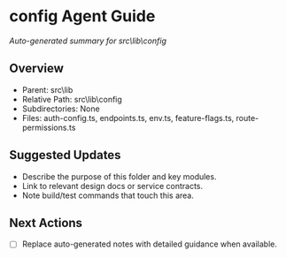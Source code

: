 ﻿# config Agent Guide
*Auto-generated summary for src\lib\config*

## Overview
- Parent: src\lib
- Relative Path: src\lib\config
- Subdirectories: None
- Files: auth-config.ts, endpoints.ts, env.ts, feature-flags.ts, route-permissions.ts

## Suggested Updates
- Describe the purpose of this folder and key modules.
- Link to relevant design docs or service contracts.
- Note build/test commands that touch this area.

## Next Actions
- [ ] Replace auto-generated notes with detailed guidance when available.
